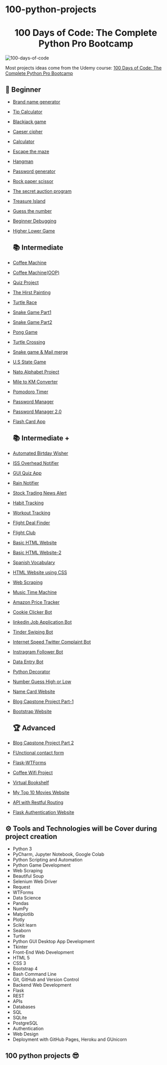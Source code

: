 
# 100-python-projects

<h1 align="center">100 Days of Code: The Complete Python Pro Bootcamp
</h1>


![100-days-of-code](https://github.com/bicky007/100-python-projects/assets/128511616/472fbc68-3ab4-43d5-9979-a11ae0dc0e71)

Most projects ideas come from the Udemy course: [100 Days of Code: The Complete Python Pro Bootcamp](https://www.udemy.com/course/100-days-of-code/)


## 🔰 Beginner 
- [Brand name generator](https://github.com/bicky007/100-python-projects/tree/main/Brand%20name%20generator)
- [Tip Calculator](https://github.com/bicky007/100-python-projects/tree/main/Tip%20calculator)
- [Blackjack game](https://github.com/bicky007/100-python-projects/tree/main/Blackjack%20game)  
- [Caeser cipher](https://github.com/bicky007/100-python-projects/tree/main/Caesar%20%20cipher) 
- [Calculator](https://github.com/bicky007/100-python-projects/tree/main/Calculator) 
- [Escape the maze](https://github.com/bicky007/100-python-projects/tree/main/Escape%20the%20maze) 
- [Hangman](https://github.com/bicky007/100-python-projects/tree/main/Hangman)
- [Password generator](https://github.com/bicky007/100-python-projects/tree/main/Password%20generator) 
- [Rock paper scissor](https://github.com/bicky007/100-python-projects/tree/main/Rock%20Paper%20Scissor) 
- [The secret auction program](https://github.com/bicky007/100-python-projects/tree/main/The%20secret%20auction%20program) 
- [Treasure Island](https://github.com/bicky007/100-python-projects/tree/main/Treasure%20Island)
- [Guess the number](https://github.com/bicky007/100-python-projects/tree/main/Guess%20the%20number)
- [Beginner Debugging](https://github.com/bicky007/100-python-projects/tree/main/Beginner-Debugging)
- [Higher Lower Game](https://github.com/bicky007/100-python-projects/tree/main/Higher%20Lower%20Game)
  

  ## 📚 Intermediate
- [Coffee Machine](https://github.com/bicky007/100-python-projects/tree/main/Coffee%20Machine)
- [Coffee Machine(OOP)](https://github.com/bicky007/100-python-projects/tree/main/Coffee%20Machine%20(OOP))
- [Quiz Project](https://github.com/bicky007/100-python-projects/tree/main/Quiz%20Project)
- [The Hirst Painting](https://github.com/bicky007/100-python-projects/tree/main/The%20Hirst%20Painting)
- [Turtle Race](https://github.com/bicky007/100-python-projects/tree/main/Turtle%20Race)
- [Snake Game Part1](https://github.com/bicky007/100-python-projects/tree/main/Snake%20Game%20Part%201)
- [Snake Game Part2](https://github.com/bicky007/100-python-projects/tree/main/Snake%20Game%20Part%202)
- [Pong Game](https://github.com/bicky007/100-python-projects/tree/main/Pong%20Game)
- [Turtle Crossing](https://github.com/bicky007/100-python-projects/tree/main/Turtle%20Crossing)
- [Snake game & Mail merge](https://github.com/bicky007/100-python-projects/tree/main/Snake%20game%20%26%20Mail%20Merge)
- [U.S State Game](https://github.com/bicky007/100-python-projects/tree/main/U.S.%20States%20Game)
- [Nato Alphabet Project](https://github.com/bicky007/100-python-projects/tree/main/Nato%20Alphabet%20Project)
- [Mile to KM Converter](https://github.com/bicky007/100-python-projects/tree/main/Miles%20to%20KM%20Converter)
- [Pomodoro Timer](https://github.com/bicky007/100-python-projects/tree/main/Pomodoro%20Timer)
- [Password Manager](https://github.com/bicky007/100-python-projects/tree/main/Password%20Manager)
- [Password Manager 2.0](https://github.com/bicky007/100-python-projects/tree/main/Password%20Manager%202.0)
- [Flash Card App](https://github.com/bicky007/100-python-projects/tree/main/Flash%20Card%20App)

   ## 📚 Intermediate +

- [Automated Birtday Wisher](https://github.com/bicky007/100-python-projects/tree/main/Automated%20Birthday%20Wisher)
- [ISS Overhead Notifier](https://github.com/bicky007/100-python-projects/tree/main/ISS%20Overhead%20Notifier)
- [GUI Quiz App](https://github.com/bicky007/100-python-projects/tree/main/GUI%20Quiz%20App)
- [Rain Notifier](https://github.com/bicky007/100-python-projects/tree/main/Rain%20Notifier)
- [Stock Trading News Alert](https://github.com/bicky007/100-python-projects/tree/main/Stock%20Trading%20News%20Alert)
- [Habit Tracking](https://github.com/bicky007/100-python-projects/blob/main/Habit%20Tracking/readme.md)
- [Workout Tracking](https://github.com/bicky007/100-python-projects/tree/main/Workout%20Tracking)
- [Flight Deal Finder](https://github.com/bicky007/100-python-projects/tree/main/Flight%20Deal%20Finder)
- [Flight Club](https://github.com/bicky007/100-python-projects/tree/main/Flight%20Club)
- [Basic HTML Website](https://github.com/bicky007/100-python-projects/tree/main/Basic%20HTML%20Website)
- [Basic HTML Website-2](https://github.com/bicky007/100-python-projects/tree/main/Basic%20HTML%20Website-2)
- [Spanish Vocabulary](https://github.com/bicky007/100-python-projects/tree/main/Spanish%20Vocabulary)
- [HTML Website using CSS](https://github.com/bicky007/100-python-projects/tree/main/HTML%20Website%20using%20CSS)
- [Web Scraping](https://github.com/bicky007/100-python-projects/tree/main/Web%20Scraping)
- [Music Time Machine](https://github.com/bicky007/100-python-projects/tree/main/Music%20Time%20Machine)
- [Amazon Price Tracker](https://github.com/bicky007/100-python-projects/tree/main/Amazon%20Price%20Tracker)
- [Cookie Clicker Bot](https://github.com/bicky007/100-python-projects/tree/main/Cookie%20Clicker%20Bot)
- [linkedin Job Application Bot](https://github.com/bicky007/100-python-projects/tree/main/Linkedin%20Job%20Application%20Bot)
- [Tinder Swiping Bot](https://github.com/bicky007/100-python-projects/tree/main/Tinder%20Swiping%20Bot)
- [Internet Speed Twitter Complaint Bot](https://github.com/bicky007/100-python-projects/tree/main/Internet%20Speed%20Twitter%20Complaint%20Bot)
- [Instragram Follower Bot](https://github.com/bicky007/100-python-projects/tree/main/Instagram%20Follower%20Bot)
- [Data Entry Bot](https://github.com/bicky007/100-python-projects/tree/main/Data%20Entry%20Bot)
- [Python Decorator](https://github.com/bicky007/100-python-projects/tree/main/Python%20Decorator)
- [Number Guess High or Low](https://github.com/bicky007/100-python-projects/tree/main/Number%20Guess%20High%20or%20Low)
- [Name Card Website](https://github.com/bicky007/100-python-projects/tree/main/Name%20Card%20Website)
- [Blog Capstone Project Part-1](https://github.com/bicky007/100-python-projects/tree/main/Blog%20Capstone%20Project%20Part%201%20-%20Templating)
- [Bootstrap Website](https://github.com/bicky007/100-python-projects/tree/main/Bootstrap%20Website)

  ## 🏆 Advanced
- [Blog Capstone Project Part 2](https://github.com/bicky007/100-python-projects/tree/main/Blog%20Capstone%20Project%20Part%202)
- [FUnctional contact form](https://github.com/bicky007/100-python-projects/tree/main/Functional%20Contact%20Form)
- [Flask-WTForms](https://github.com/bicky007/100-python-projects/tree/main/Flask-WTForms)
- [Coffee Wifi Project](https://github.com/bicky007/100-python-projects/tree/main/Coffee%20%26%20Wifi%20Project)
- [Virtual Bookshelf](https://github.com/bicky007/100-python-projects/tree/main/Virtual%20Bookshelf)
- [My Top 10 Movies Website](https://github.com/bicky007/100-python-projects/tree/main/My%20Top%2010%20Movies%20Website)
- [API with Restful Routing](https://github.com/bicky007/100-python-projects/tree/main/API%20with%20RESTful%20Routing)
- [Flask Authentication Website](https://github.com/bicky007/100-python-projects/tree/main/Flask%20Authentication%20Website)

  
## ⚙ Tools and Technologies will be Cover during project creation
- Python 3
- PyCharm, Jupyter Notebook, Google Colab
- Python Scripting and Automation
- Python Game Development
- Web Scraping
- Beautiful Soup
- Selenium Web Driver
- Request
- WTForms
- Data Science
- Pandas
- NumPy
- Matplotlib
- Plotly
- Scikit learn
- Seaborn
- Turtle
- Python GUI Desktop App Development
- Tkinter
- Front-End Web Development
- HTML 5
- CSS 3
- Bootstrap 4
- Bash Command Line
- Git, GitHub and Version Control
- Backend Web Development
- Flask
- REST
- APIs
- Databases
- SQL
- SQLite
- PostgreSQL
- Authentication
- Web Design
- Deployment with GitHub Pages, Heroku and GUnicorn


## 100 python projects 😎
